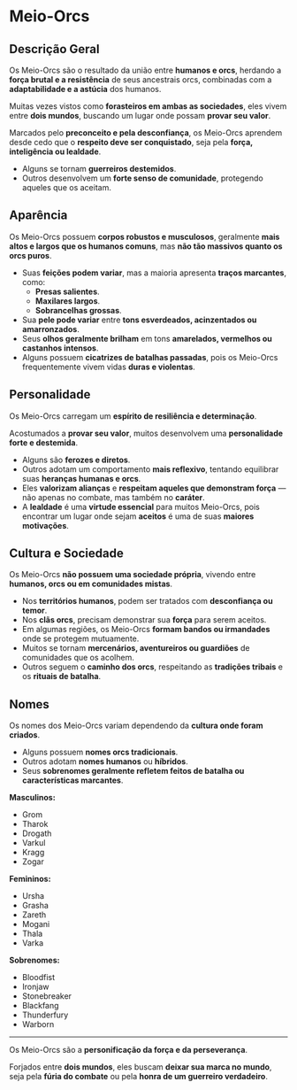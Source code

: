 # Meio-Orcs

## Descrição Geral
Os Meio-Orcs são o resultado da união entre **humanos e orcs**, herdando a **força brutal e a resistência** de seus ancestrais orcs, combinadas com a **adaptabilidade e a astúcia** dos humanos.  

Muitas vezes vistos como **forasteiros em ambas as sociedades**, eles vivem entre **dois mundos**, buscando um lugar onde possam **provar seu valor**.  

Marcados pelo **preconceito e pela desconfiança**, os Meio-Orcs aprendem desde cedo que o **respeito deve ser conquistado**, seja pela **força, inteligência ou lealdade**.  

- Alguns se tornam **guerreiros destemidos**.  
- Outros desenvolvem um **forte senso de comunidade**, protegendo aqueles que os aceitam.  

## Aparência
Os Meio-Orcs possuem **corpos robustos e musculosos**, geralmente **mais altos e largos que os humanos comuns**, mas **não tão massivos quanto os orcs puros**.  

- Suas **feições podem variar**, mas a maioria apresenta **traços marcantes**, como:  
  - **Presas salientes**.  
  - **Maxilares largos**.  
  - **Sobrancelhas grossas**.  
- Sua **pele pode variar** entre **tons esverdeados, acinzentados ou amarronzados**.  
- Seus **olhos geralmente brilham** em tons **amarelados, vermelhos ou castanhos intensos**.  
- Alguns possuem **cicatrizes de batalhas passadas**, pois os Meio-Orcs frequentemente vivem vidas **duras e violentas**.  

## Personalidade
Os Meio-Orcs carregam um **espírito de resiliência e determinação**.  

Acostumados a **provar seu valor**, muitos desenvolvem uma **personalidade forte e destemida**.  

- Alguns são **ferozes e diretos**.  
- Outros adotam um comportamento **mais reflexivo**, tentando equilibrar suas **heranças humanas e orcs**.  
- Eles **valorizam alianças** e **respeitam aqueles que demonstram força** — não apenas no combate, mas também no **caráter**.  
- A **lealdade** é uma **virtude essencial** para muitos Meio-Orcs, pois encontrar um lugar onde sejam **aceitos** é uma de suas **maiores motivações**.  

## Cultura e Sociedade
Os Meio-Orcs **não possuem uma sociedade própria**, vivendo entre **humanos, orcs ou em comunidades mistas**.  

- Nos **territórios humanos**, podem ser tratados com **desconfiança ou temor**.  
- Nos **clãs orcs**, precisam demonstrar sua **força** para serem aceitos.  
- Em algumas regiões, os Meio-Orcs **formam bandos ou irmandades** onde se protegem mutuamente.  
- Muitos se tornam **mercenários, aventureiros ou guardiões** de comunidades que os acolhem.  
- Outros seguem o **caminho dos orcs**, respeitando as **tradições tribais** e os **rituais de batalha**.  

## Nomes
Os nomes dos Meio-Orcs variam dependendo da **cultura onde foram criados**.  

- Alguns possuem **nomes orcs tradicionais**.  
- Outros adotam **nomes humanos** ou **híbridos**.  
- Seus **sobrenomes geralmente refletem feitos de batalha ou características marcantes**.  

**Masculinos:**  
- Grom  
- Tharok  
- Drogath  
- Varkul  
- Kragg  
- Zogar  

**Femininos:**  
- Ursha  
- Grasha  
- Zareth  
- Mogani  
- Thala  
- Varka  

**Sobrenomes:**  
- Bloodfist  
- Ironjaw  
- Stonebreaker  
- Blackfang  
- Thunderfury  
- Warborn  

---

Os Meio-Orcs são a **personificação da força e da perseverança**.  

Forjados entre **dois mundos**, eles buscam **deixar sua marca no mundo**, seja pela **fúria do combate** ou pela **honra de um guerreiro verdadeiro**.  
